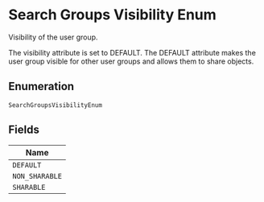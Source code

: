 
# Search Groups Visibility Enum

Visibility of the user group.

The visibility attribute is set to DEFAULT. The DEFAULT attribute makes the user group visible for other user groups and allows them to share objects.

## Enumeration

`SearchGroupsVisibilityEnum`

## Fields

| Name |
|  --- |
| `DEFAULT` |
| `NON_SHARABLE` |
| `SHARABLE` |

